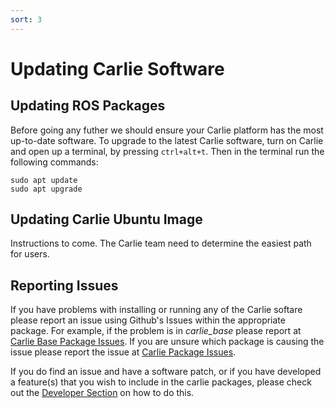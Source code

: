 ```yaml
---
sort: 3
---
```


# Updating Carlie Software

## Updating ROS Packages

Before going any futher we should ensure your Carlie platform has the most up-to-date software. To upgrade to the latest Carlie software, turn on Carlie and open up a terminal, by pressing `ctrl+alt+t`. Then in the terminal run the following commands:

    sudo apt update
    sudo apt upgrade

## Updating Carlie Ubuntu Image

Instructions to come. The Carlie team need to determine the easiest path for users.


## Reporting Issues

If you have problems with installing or running any of the Carlie softare please report an issue using Github's Issues within the appropriate package. For example, if the problem is in *carlie_base* please report at [Carlie Base Package Issues](https://github.com/RoboticVisionOrg/carlie_base/issues). If you are unsure which package is causing the issue please report the issue at [Carlie Package Issues](https://github.com/RoboticVisionOrg/carlie/issues).

If you do find an issue and have a software patch, or if you have developed a feature(s) that you wish to include in the carlie packages, please check out the [Developer Section](../going_further/developing_for_carlie) on how to do this.